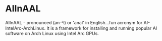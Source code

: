 # AIInAAL
AIInAAL - pronounced (ān-ᵊl) or 'anal' in English...fun acronym for AI-IntelArc-ArchLinux. It is a framework for installing and running popular AI software on Arch Linux using Intel Arc GPUs.
